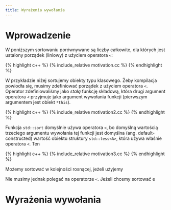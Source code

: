 ```yaml
---
title: Wyrażenia wywołania
---
```


# Wprowadzenie

W poniższym sortowaniu porównywane są liczby całkowite, dla których
jest ustalony porządek (liniowy) z użyciem operatora `<`:

{% highlight c++ %}
{% include_relative motivation.cc %}
{% endhighlight %}

W przykładzie niżej sortujemy obiekty typu klasowego.  Żeby kompilacja
powiodła się, musimy zdefiniować porządek z użyciem operatora `<`.
Operator zdefiniowaliśmy jako *stałą* funkcję składową, która drugi
argument operatora `<` przyjmuje jako argument wywołania funkcji
(pierwszym argumentem jest obiekt `*this`).

{% highlight c++ %}
{% include_relative motivation2.cc %}
{% endhighlight %}

Funkcja `std::sort` domyślnie używa operatora `<`, bo domyślną
wartością trzeciego argumentu wywołania tej funkcji jest domyślna
(ang. default-constructed) wartość obiektu struktury `std::less<A>`,
która używa właśnie operatora `<`.  Ten

{% highlight c++ %}
{% include_relative motivation3.cc %}
{% endhighlight %}

Możemy sortować w kolejności rosnącej, jeżeli użyjemy 

Nie musimy jednak polegać na operatorze `<`.  Jeżeli chcemy sortować e

# Wyrażenia wywołania


<!-- LocalWords: destructor expr lvalue lvalues rvalue rvalues RVO -->
